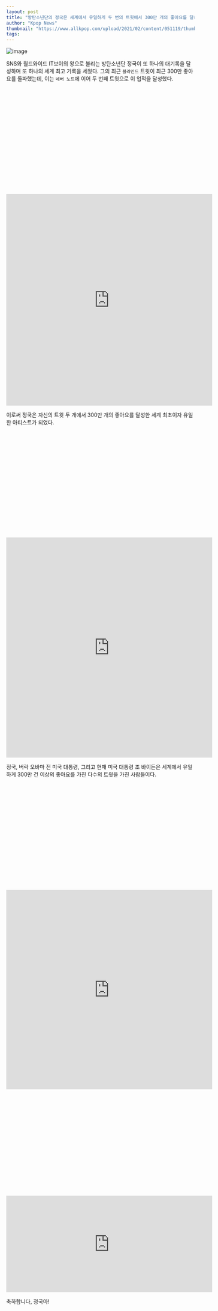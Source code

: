 ```yaml
---
layout: post
title: "방탄소년단의 정국은 세계에서 유일하게 두 번의 트윗에서 300만 개의 좋아요를 달성했다."
author: "Kpop News"
thumbnail: "https://www.allkpop.com/upload/2021/02/content/051119/thumb/1612541991-f0b4c2e0-700d-4355-8d4c-1e277e19d3cc.jpeg"
tags: 
---
```



![image](https://www.allkpop.com/upload/2021/02/content/051119/1612541991-f0b4c2e0-700d-4355-8d4c-1e277e19d3cc.jpeg)

SNS와 월드와이드 IT보이의 왕으로 불리는 방탄소년단 정국이 또 하나의 대기록을 달성하며 또 하나의 세계 최고 기록을 세웠다. 그의 최근 `블라인드` 트윗이 최근 300만 좋아요를 돌파했는데, 이는 `네버 노트`에 이어 두 번째 트윗으로 이 업적을 달성했다.


<div class="video_wrapper" style="padding-top: 56.25%;">
    <iframe id="twitter-widget-0" scrolling="no" frameborder="0" allowtransparency="true" allowfullscreen="true" class="" style="position: static; visibility: visible; width: 550px; height: 563px; display: block; flex-grow: 1;" title="Twitter Tweet" src="https://platform.twitter.com/embed/index.html?creatorScreenName=allkpop&amp;dnt=false&amp;embedId=twitter-widget-0&amp;frame=false&amp;hideCard=false&amp;hideThread=false&amp;id=1353536893787357184&amp;lang=en&amp;origin=https%3A%2F%2Fwww.allkpop.com%2Farticle%2F2021%2F02%2Fbts-jungkook-is-the-only-artist-in-the-world-to-achieve-3-million-likes-in-two-tweets&amp;siteScreenName=allkpop&amp;theme=light&amp;widgetsVersion=ed20a2b%3A1601588405575&amp;width=550px" data-tweet-id="1353536893787357184"></iframe>
</div>


이로써 정국은 자신의 트윗 두 개에서 300만 개의 좋아요를 달성한 세계 최초이자 유일한 아티스트가 되었다.


<div class="video_wrapper" style="padding-top: 56.25%;">
    <iframe id="twitter-widget-1" scrolling="no" frameborder="0" allowtransparency="true" allowfullscreen="true" class="" style="position: static; visibility: visible; width: 550px; height: 586px; display: block; flex-grow: 1;" title="Twitter Tweet" src="https://platform.twitter.com/embed/index.html?creatorScreenName=allkpop&amp;dnt=false&amp;embedId=twitter-widget-1&amp;frame=false&amp;hideCard=false&amp;hideThread=false&amp;id=1357698912069373954&amp;lang=en&amp;origin=https%3A%2F%2Fwww.allkpop.com%2Farticle%2F2021%2F02%2Fbts-jungkook-is-the-only-artist-in-the-world-to-achieve-3-million-likes-in-two-tweets&amp;siteScreenName=allkpop&amp;theme=light&amp;widgetsVersion=ed20a2b%3A1601588405575&amp;width=550px" data-tweet-id="1357698912069373954"></iframe>
</div>


정국, 버락 오바마 전 미국 대통령, 그리고 현재 미국 대통령 조 바이든은 세계에서 유일하게 300만 건 이상의 좋아요를 가진 다수의 트윗을 가진 사람들이다.


<div class="video_wrapper" style="padding-top: 56.25%;">
    <iframe id="twitter-widget-2" scrolling="no" frameborder="0" allowtransparency="true" allowfullscreen="true" class="" style="position: static; visibility: visible; width: 550px; height: 531px; display: block; flex-grow: 1;" title="Twitter Tweet" src="https://platform.twitter.com/embed/index.html?creatorScreenName=allkpop&amp;dnt=false&amp;embedId=twitter-widget-2&amp;frame=false&amp;hideCard=false&amp;hideThread=false&amp;id=1357699572374585349&amp;lang=en&amp;origin=https%3A%2F%2Fwww.allkpop.com%2Farticle%2F2021%2F02%2Fbts-jungkook-is-the-only-artist-in-the-world-to-achieve-3-million-likes-in-two-tweets&amp;siteScreenName=allkpop&amp;theme=light&amp;widgetsVersion=ed20a2b%3A1601588405575&amp;width=550px" data-tweet-id="1357699572374585349"></iframe>
</div>



<div class="video_wrapper" style="padding-top: 56.25%;">
    <iframe id="twitter-widget-3" scrolling="no" frameborder="0" allowtransparency="true" allowfullscreen="true" class="" style="position: static; visibility: visible; width: 550px; height: 257px; display: block; flex-grow: 1;" title="Twitter Tweet" src="https://platform.twitter.com/embed/index.html?creatorScreenName=allkpop&amp;dnt=false&amp;embedId=twitter-widget-3&amp;frame=false&amp;hideCard=false&amp;hideThread=false&amp;id=1357726203940134912&amp;lang=en&amp;origin=https%3A%2F%2Fwww.allkpop.com%2Farticle%2F2021%2F02%2Fbts-jungkook-is-the-only-artist-in-the-world-to-achieve-3-million-likes-in-two-tweets&amp;siteScreenName=allkpop&amp;theme=light&amp;widgetsVersion=ed20a2b%3A1601588405575&amp;width=550px" data-tweet-id="1357726203940134912"></iframe>
</div>


축하합니다, 정국아!